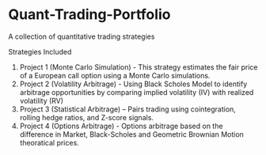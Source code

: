 # Quant-Trading-Portfolio
A collection of quantitative trading strategies

Strategies Included
1. Project 1 (Monte Carlo Simulation) - This strategy estimates the fair price of a European call option using a Monte Carlo simulations.
2. Project 2 (Volatility Arbitrage)  - Using Black Scholes Model to identify arbitrage opportunities by comparing implied volatility (IV) with realized volatility (RV)
3. Project 3 (Statistical Arbitrage) – Pairs trading using cointegration, rolling hedge ratios, and Z-score signals.
4. Project 4 (Options Arbitrage) - Options arbitrage based on the difference in Market, Black-Scholes and Geometric Brownian Motion theoratical prices. 
